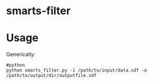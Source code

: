 # smarts-filter

# Usage

Generically:

```
#python
python smarts_filter.py -i /path/to/input/data.sdf -o /path/to/output/dir/outputfile.sdf
```
